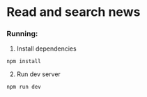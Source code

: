 # Read and search news

### Running:

1. Install dependencies

```shell
npm install
```

2. Run dev server

```shell
npm run dev
```
